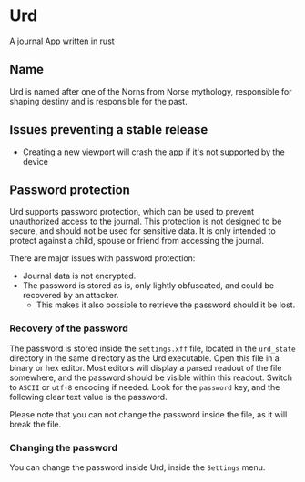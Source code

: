 # Urd
A journal App written in rust

## Name
Urd is named after one of the Norns from Norse mythology, responsible for shaping destiny and is responsible for the past.

## Issues preventing a stable release

- Creating a new viewport will crash the app if it's not supported by the device

## Password protection

Urd supports password protection, which can be used to prevent unauthorized access to the journal.
This protection is not designed to be secure, and should not be used for sensitive data.
It is only intended to protect against a child, spouse or friend from accessing the journal.

There are major issues with password protection:
- Journal data is not encrypted.
- The password is stored as is, only lightly obfuscated, and could be recovered by an attacker.
    - This makes it also possible to retrieve the password should it be lost.

### Recovery of the password

The password is stored inside the `settings.xff` file, located in the `urd_state` directory in the same directory as the Urd executable.
Open this file in a binary or hex editor. Most editors will display a parsed readout of the file somewhere, and the password should be visible within this readout.
Switch to `ASCII` or `utf-8` encoding if needed.
Look for the `password` key, and the following clear text value is the password.

Please note that you can not change the password inside the file, as it will break the file.

### Changing the password

You can change the password inside Urd, inside the `Settings` menu.
